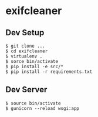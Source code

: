 # exifcleaner

## Dev Setup

```
$ git clone ...
$ cd exifcleaner
$ virtualenv .
$ sorce bin/activate
$ pip install -e src/*
$ pip install -r requirements.txt
```

## Dev Server

```
$ source bin/activate
$ gunicorn --reload wsgi:app
```